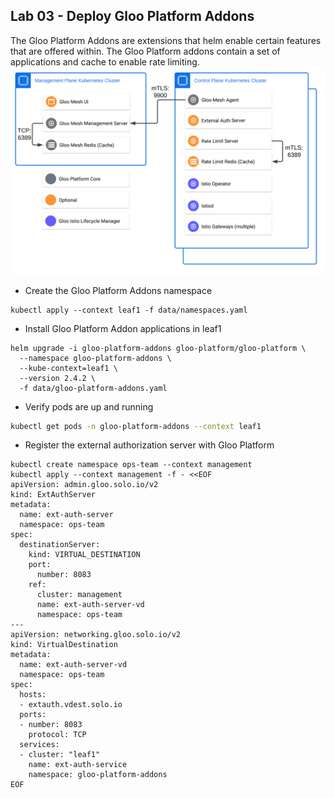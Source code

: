 ## Lab 03 - Deploy Gloo Platform Addons <a name="lab-03---deploy-gloo-platform-addons-"></a>

The Gloo Platform Addons are extensions that helm enable certain features that are offered within. The Gloo Platform addons contain a set of applications and cache to enable rate limiting.
![Gloo Platform Addon Components](images/gloo-platform-addons.png)

* Create the Gloo Platform Addons namespace
```shell
kubectl apply --context leaf1 -f data/namespaces.yaml
```

* Install Gloo Platform Addon applications in leaf1
```shell
helm upgrade -i gloo-platform-addons gloo-platform/gloo-platform \
  --namespace gloo-platform-addons \
  --kube-context=leaf1 \
  --version 2.4.2 \
  -f data/gloo-platform-addons.yaml
```

* Verify pods are up and running
```bash
kubectl get pods -n gloo-platform-addons --context leaf1
```

* Register the external authorization server with Gloo Platform
```shell
kubectl create namespace ops-team --context management
kubectl apply --context management -f - <<EOF
apiVersion: admin.gloo.solo.io/v2
kind: ExtAuthServer
metadata:
  name: ext-auth-server
  namespace: ops-team
spec:
  destinationServer:
    kind: VIRTUAL_DESTINATION
    port:
      number: 8083
    ref:
      cluster: management
      name: ext-auth-server-vd
      namespace: ops-team
---
apiVersion: networking.gloo.solo.io/v2
kind: VirtualDestination
metadata:
  name: ext-auth-server-vd
  namespace: ops-team
spec:
  hosts:
  - extauth.vdest.solo.io
  ports:
  - number: 8083
    protocol: TCP
  services:
  - cluster: "leaf1"
    name: ext-auth-service
    namespace: gloo-platform-addons
EOF
```
